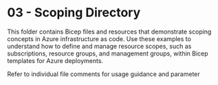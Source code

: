 # 03 - Scoping Directory

This folder contains Bicep files and resources that demonstrate scoping concepts in Azure infrastructure as code. Use these examples to understand how to define and manage resource scopes, such as subscriptions, resource groups, and management groups, within Bicep templates for Azure deployments.

Refer to individual file comments for usage guidance and parameter